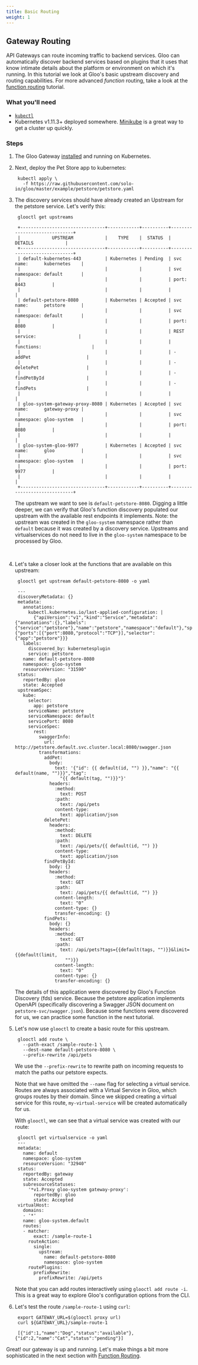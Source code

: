 ```yaml
---
title: Basic Routing
weight: 1
---
```


## Gateway Routing

API Gateways can route incoming traffic to backend services. Gloo can automatically discover backend services based on plugins that it uses that know intimate details about the platform or environment on which it's running. In this tutorial we look at Gloo's basic upstream discovery and routing capabilities. For more advanced *function* routing, take a look at the [function routing](../function_routing) tutorial.

### What you'll need
- [`kubectl`](https://kubernetes.io/docs/tasks/tools/install-kubectl/)
- Kubernetes v1.11.3+ deployed somewhere. [Minikube](https://kubernetes.io/docs/tasks/tools/install-minikube/) is a great way to get a cluster up quickly.

### Steps

1. The Gloo Gateway [installed](../..//installation/) and running on Kubernetes. 
 
1. Next, deploy the Pet Store app to kubernetes:

        kubectl apply \
          -f https://raw.githubusercontent.com/solo-io/gloo/master/example/petstore/petstore.yaml

1. The discovery services should have already created an Upstream for the petstore service.
Let's verify this:

        glooctl get upstreams
        
        +--------------------------------+------------+----------+------------------------------+
        |            UPSTREAM            |    TYPE    |  STATUS  |           DETAILS            |
        +--------------------------------+------------+----------+------------------------------+
        | default-kubernetes-443         | Kubernetes | Pending  | svc name:      kubernetes    |
        |                                |            |          | svc namespace: default       |
        |                                |            |          | port:          8443          |
        |                                |            |          |                              |
        | default-petstore-8080          | Kubernetes | Accepted | svc name:      petstore      |
        |                                |            |          | svc namespace: default       |
        |                                |            |          | port:          8080          |
        |                                |            |          | REST service:                |
        |                                |            |          | functions:                   |
        |                                |            |          | - addPet                     |
        |                                |            |          | - deletePet                  |
        |                                |            |          | - findPetById                |
        |                                |            |          | - findPets                   |
        |                                |            |          |                              |
        | gloo-system-gateway-proxy-8080 | Kubernetes | Accepted | svc name:      gateway-proxy |
        |                                |            |          | svc namespace: gloo-system   |
        |                                |            |          | port:          8080          |
        |                                |            |          |                              |
        | gloo-system-gloo-9977          | Kubernetes | Accepted | svc name:      gloo          |
        |                                |            |          | svc namespace: gloo-system   |
        |                                |            |          | port:          9977          |
        |                                |            |          |                              |
        +--------------------------------+------------+----------+------------------------------+
        
    The upstream we want to see is `default-petstore-8080`. Digging a little deeper,
    we can verify that Gloo's function discovery populated our upstream with 
    the available rest endpoints it implements. Note: the upstream was created in 
    the `gloo-system` namespace rather than `default` because it was created by a
    discovery service. Upstreams and virtualservices do not need to live in the `gloo-system`
    namespace to be processed by Gloo.

    <br/>
    
1. Let's take a closer look at the functions that are available on this upstream:
    
        glooctl get upstream default-petstore-8080 -o yaml
        
        ---
        discoveryMetadata: {}
        metadata:
          annotations:
            kubectl.kubernetes.io/last-applied-configuration: |
              {"apiVersion":"v1","kind":"Service","metadata":{"annotations":{},"labels":{"service":"petstore"},"name":"petstore","namespace":"default"},"spec":{"ports":[{"port":8080,"protocol":"TCP"}],"selector":{"app":"petstore"}}}
          labels:
            discovered_by: kubernetesplugin
            service: petstore
          name: default-petstore-8080
          namespace: gloo-system
          resourceVersion: "31590"
        status:
          reportedBy: gloo
          state: Accepted
        upstreamSpec:
          kube:
            selector:
              app: petstore
            serviceName: petstore
            serviceNamespace: default
            servicePort: 8080
            serviceSpec:
              rest:
                swaggerInfo:
                  url: http://petstore.default.svc.cluster.local:8080/swagger.json
                transformations:
                  addPet:
                    body:
                      text: '{"id": {{ default(id, "") }},"name": "{{ default(name, "")}}","tag":
                        "{{ default(tag, "")}}"}'
                    headers:
                      :method:
                        text: POST
                      :path:
                        text: /api/pets
                      content-type:
                        text: application/json
                  deletePet:
                    headers:
                      :method:
                        text: DELETE
                      :path:
                        text: /api/pets/{{ default(id, "") }}
                      content-type:
                        text: application/json
                  findPetById:
                    body: {}
                    headers:
                      :method:
                        text: GET
                      :path:
                        text: /api/pets/{{ default(id, "") }}
                      content-length:
                        text: "0"
                      content-type: {}
                      transfer-encoding: {}
                  findPets:
                    body: {}
                    headers:
                      :method:
                        text: GET
                      :path:
                        text: /api/pets?tags={{default(tags, "")}}&limit={{default(limit,
                          "")}}
                      content-length:
                        text: "0"
                      content-type: {}
                      transfer-encoding: {}

    The details of this application were discovered by Gloo's Function Discovery (fds) service. Because the petstore 
    application implements OpenAPI (specifically discovering a Swagger JSON document on `petstore-svc/swagger.json`). 
    Because some functions were discovered for us, we can practice some function in the next tutorial.
    
1. Let's now use `glooctl` to create a basic route for this upstream.

        glooctl add route \
          --path-exact /sample-route-1 \
          --dest-name default-petstore-8080 \
          --prefix-rewrite /api/pets

    We use the `--prefix-rewrite` to rewrite path on incoming requests
    to match the paths our petstore expects. 
    
    Note that we have omitted the `--name` flag for selecting a virtual service. Routes are always associated 
    with a Virtual Service in Gloo, which groups routes by their domain. Since we skipped creating a 
    virtual service for this route, `my-virtual-service` will be created automatically for us.

    With `glooctl`, we can see that a virtual service was created with our route:

        glooctl get virtualservice -o yaml
        ---
        metadata:
          name: default
          namespace: gloo-system
          resourceVersion: "32940"
        status:
          reportedBy: gateway
          state: Accepted
          subresourceStatuses:
            '*v1.Proxy gloo-system gateway-proxy':
              reportedBy: gloo
              state: Accepted
        virtualHost:
          domains:
          - '*'
          name: gloo-system.default
          routes:
          - matcher:
              exact: /sample-route-1
            routeAction:
              single:
                upstream:
                  name: default-petstore-8080
                  namespace: gloo-system
            routePlugins:
              prefixRewrite:
                prefixRewrite: /api/pets
          
     Note that you can add routes interactively using `glooctl add route -i`. This is a great way 
     to explore Gloo's configuration options from the CLI.

1. Let's test the route `/sample-route-1` using `curl`:

        export GATEWAY_URL=$(glooctl proxy url)
        curl ${GATEWAY_URL}/sample-route-1
        
        [{"id":1,"name":"Dog","status":"available"},{"id":2,"name":"Cat","status":"pending"}]
        
        
Great! our gateway is up and running. Let's make things a bit more sophisticated in the next section with [Function Routing](../function_routing).
